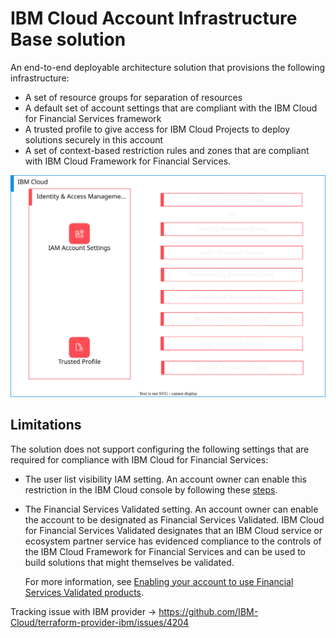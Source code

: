 # IBM Cloud Account Infrastructure Base solution

An end-to-end deployable architecture solution that provisions the following infrastructure:

- A set of resource groups for separation of resources
- A default set of account settings that are compliant with the IBM Cloud for Financial Services framework
- A trusted profile to give access for IBM Cloud Projects to deploy solutions securely in this account
- A set of context-based restriction rules and zones that are compliant with IBM Cloud Framework for Financial Services.

![account-infrastructure-base](https://raw.githubusercontent.com/terraform-ibm-modules/terraform-ibm-account-infrastructure-base/main/reference-architectures/base-account-enterprise.svg)

## Limitations

The solution does not support configuring the following settings that are required for compliance with IBM Cloud for Financial Services:

- The user list visibility IAM setting. An account owner can enable this restriction in the IBM Cloud console by following these [steps](https://cloud.ibm.com/docs/account?topic=account-iam-user-setting).
- The Financial Services Validated setting. An account owner can enable the account to be designated as Financial Services Validated. IBM Cloud for Financial Services Validated designates that an IBM Cloud service or ecosystem partner service has evidenced compliance to the controls of the IBM Cloud Framework for Financial Services and can be used to build solutions that might themselves be validated.

    For more information, see [Enabling your account to use Financial Services Validated products](https://cloud.ibm.com/docs/account?topic=account-enabling-fs-validated).

Tracking issue with IBM provider -> https://github.com/IBM-Cloud/terraform-provider-ibm/issues/4204
